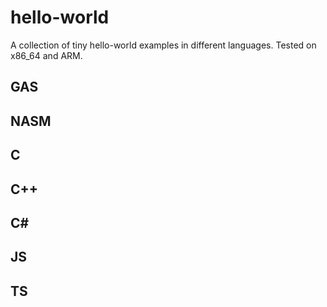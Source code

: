 # hello-world
A collection of tiny hello-world examples in different languages.
Tested on x86_64 and ARM.

## GAS

## NASM

## C

## C++

## C#

## JS

## TS

